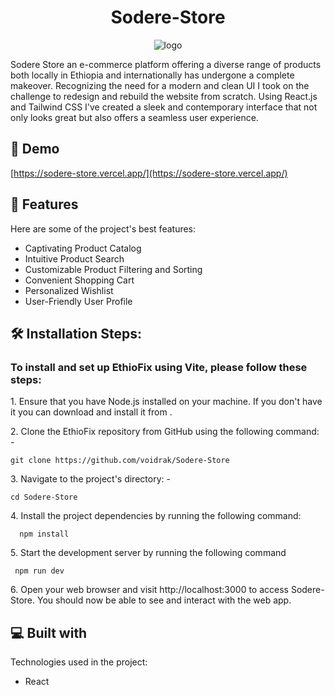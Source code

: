 <h1 align="center" id="title">Sodere-Store</h1>

<p align="center"><img src="/sodere-logo.png" alt="logo"></p>

<p id="description">Sodere Store an e-commerce platform offering a diverse range of products both locally in Ethiopia and internationally has undergone a complete makeover. Recognizing the need for a modern and clean UI I took on the challenge to redesign and rebuild the website from scratch. Using React.js and Tailwind CSS I've created a sleek and contemporary interface that not only looks great but also offers a seamless user experience.</p>

<h2>🚀 Demo</h2>

[https://sodere-store.vercel.app/](https://sodere-store.vercel.app/)

<h2>🧐 Features</h2>

Here are some of the project's best features:

- Captivating Product Catalog
- Intuitive Product Search
- Customizable Product Filtering and Sorting
- Convenient Shopping Cart
- Personalized Wishlist
- User-Friendly User Profile

<h2>🛠️ Installation Steps:</h2>
<h3>To install and set up EthioFix using Vite, please follow these steps:</h3>
<p>1. Ensure that you have Node.js installed on your machine. If you don't have it you can download and install it from .</p>

<p>2. Clone the EthioFix repository from GitHub using the following command: -</p>

```
git clone https://github.com/voidrak/Sodere-Store
```

<p>3. Navigate to the project's directory: -</p>

```
cd Sodere-Store
```

<p>4. Install the project dependencies by running the following command:</p>

```
  npm install
```

<p>5. Start the development server by running the following command</p>

```
 npm run dev
```

<p>6. Open your web browser and visit http://localhost:3000 to access Sodere-Store. You should now be able to see and interact with the web app.</p>

<h2>💻 Built with</h2>

Technologies used in the project:

- React

